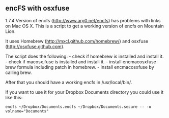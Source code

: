 encFS with osxfuse
-------------------

1.7.4 Version of encfs (http://www.arg0.net/encfs) has problems with links on Mac OS X. This is a script to get a working version of encfs on Mountain Lion.

It uses Homebrew (http://mxcl.github.com/homebrew/) and osxfuse (http://osxfuse.github.com).

The script does the following:
	- check if homebrew is installed and install it.
	- check if macosx.fuse is installed and install it.
	- install encmacosxfuse brew formula including patch in homebrew.
	- install encmacosxfuse by calling brew.

After that you should have a working encfs in /usr/local/bin/.

If you want to use it for your Dropbox Documents directory you could use it like this:

	encfs ~/Dropbox/Documents.encfs ~/Dropbox/Documents.secure -- -o volname="Documents"

